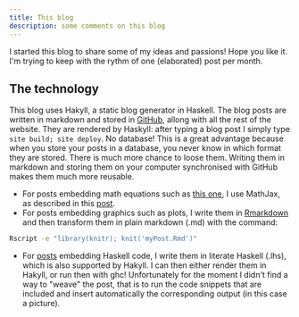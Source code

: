 ```yaml
---
title: This blog
description: some comments on this blog
---
```


I started this blog to share some of my ideas and passions!
Hope you like it. I'm trying to keep with the rythm of one (elaborated) post per month.

The technology
--------------

This blog uses Hakyll, a static blog generator in Haskell.
The blog posts are written in markdown and stored in [GitHub](https://github.com/cdupont/CorentinDupont-WebPage), allong with all the rest of the website.
They are rendered by Haskyll: after typing a blog post I simply type `site build; site deploy`.
No database! This is a great advantage because when you store your posts in a database, you never know in which format they are stored.
There is much more chance to loose them.
Writing them in markdown and storing them on your computer synchronised with GitHub makes them much more reusable.

* For posts embedding math equations such as [this one](2014-12-08-Car.html), I use MathJax, as described in this [post](http://travis.athougies.net/posts/2013-08-13-using-math-on-your-hakyll-blog.html).
* For posts embedding graphics such as plots, I write them in [Rmarkdown](http://rmarkdown.rstudio.com) and then transform them in plain markdown (.md) with the command:

```sh
Rscript -e "library(knitr); knit('myPost.Rmd')"
```

* For [posts](2014-02-17-Cretan-Maze.html) embedding Haskell code, I write them in literate Haskell (.lhs), which is also supported by Hakyll. I can then either render them in Hakyll, or run then with ghc!
Unfortunately for the moment I didn't find a way to "weave" the post, that is to run the code snippets that are included and insert automatically the corresponding output (in this case a picture).
